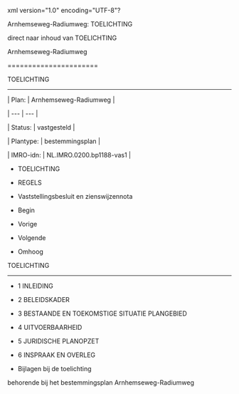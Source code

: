 xml version\="1\.0" encoding\="UTF\-8"?

Arnhemseweg\-Radiumweg: TOELICHTING

direct naar inhoud van TOELICHTING

Arnhemseweg\-Radiumweg

======================

TOELICHTING

-----------

| Plan: | Arnhemseweg\-Radiumweg |

| --- | --- |

| Status: | vastgesteld |

| Plantype: | bestemmingsplan |

| IMRO\-idn: | NL.IMRO.0200\.bp1188\-vas1 |

* TOELICHTING

* REGELS

* Vaststellingsbesluit en zienswijzennota

* Begin

* Vorige

* Volgende

* Omhoog

TOELICHTING

-----------

* 1 INLEIDING

* 2 BELEIDSKADER

* 3 BESTAANDE EN TOEKOMSTIGE SITUATIE PLANGEBIED

* 4 UITVOERBAARHEID

* 5 JURIDISCHE PLANOPZET

* 6 INSPRAAK EN OVERLEG

* Bijlagen bij de toelichting

behorende bij het bestemmingsplan Arnhemseweg\-Radiumweg